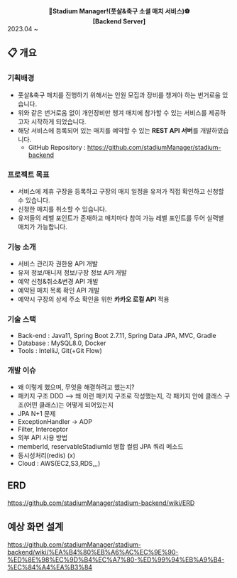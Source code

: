 **<div align="center"> :two_men_holding_hands:Stadium Manager!(풋살&축구 소셜 매치 서비스):soccer: </div>**
**<div align="center"> [Backend Server]</div>**
2023.04 ~

## :clipboard: 개요   

### 기획배경  
 - 풋살&축구 매치를 진행하기 위해서는 인원 모집과 장비를 챙겨야 하는 번거로움 있습니다.
 - 위와 같은 번거로움 없이 개인장비만 챙겨 매치에 참가할 수 있는 서비스를 제공하고자 시작하게 되었습니다.
 - 해당 서비스에 등록되어 있는 매치를 예약할 수 있는 **REST API 서버**를 개발하였습니다.  
   - GitHub Repository : https://github.com/stadiumManager/stadium-backend

### 프로젝트 목표
 - 서비스에 제휴 구장을 등록하고 구장의 매치 일정을 유저가 직접 확인하고 신청할 수 있습니다.
 - 신청한 매치를 취소할 수 있습니다.
 - 유저들의 레벨 포인트가 존재하고 매치마다 참여 가능 레벨 포인트를 두어 실력별 매치가 가능합니다.

### 기능 소개
 - 서비스 관리자 권한용 API 개발
 - 유저 정보/매니저 정보/구장 정보 API 개발
 - 예약 신청&취소&변경 API 개발
 - 예약된 매치 목록 확인 API 개발
 - 예약시 구장의 상세 주소 확인을 위한 **카카오 로컬 API** 적용

### 기술 스택
 - Back-end : Java11, Spring Boot 2.7.11, Spring Data JPA, MVC, Gradle
 - Database : MySQL8.0, Docker
 - Tools : IntelliJ, Git(+Git Flow)

### 개발 이슈
 - 왜 이렇게 했으며, 무엇을 해결하려고 했는지?
 - 패키지 구조 DDD --> 왜 이런 패키지 구조로 작성했는지, 각 패키지 안에 클래스 구조(어떤 클래스)는 어떻게 되어있는지
 - JPA N+1 문제
 - ExceptionHandler -> AOP
 - Filter, Interceptor
 - 외부 API 사용 방법
 - memberId, reservableStadiumId 병합 컬럼 JPA 쿼리 메소드
 - 동시성처리(redis) (x)
 - Cloud : AWS(EC2,S3,RDS,,,)
   



## ERD 
https://github.com/stadiumManager/stadium-backend/wiki/ERD

## 예상 화면 설계
https://github.com/stadiumManager/stadium-backend/wiki/%EA%B4%80%EB%A6%AC%EC%9E%90-%ED%8E%98%EC%9D%B4%EC%A7%80-%ED%99%94%EB%A9%B4-%EC%84%A4%EA%B3%84

